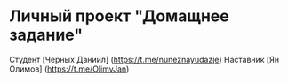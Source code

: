 # Личный проект "Домащнее задание"
Студент [Черных Даниил] (https://t.me/nuneznayudazje)
Наставник [Ян Олимов] (https://t.me/OlimvJan)